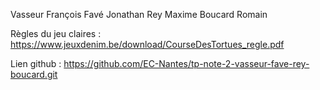 Vasseur François
Favé Jonathan
Rey Maxime
Boucard Romain


Règles du jeu claires : https://www.jeuxdenim.be/download/CourseDesTortues_regle.pdf

Lien github : https://github.com/EC-Nantes/tp-note-2-vasseur-fave-rey-boucard.git